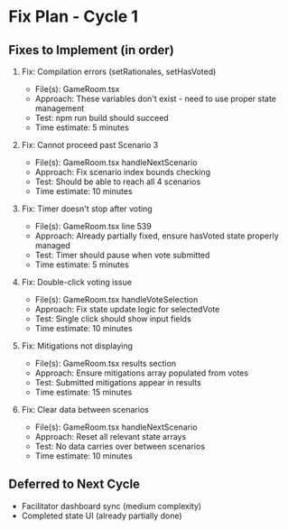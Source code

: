 # Fix Plan - Cycle 1

## Fixes to Implement (in order)
1. Fix: Compilation errors (setRationales, setHasVoted)
   - File(s): GameRoom.tsx
   - Approach: These variables don't exist - need to use proper state management
   - Test: npm run build should succeed
   - Time estimate: 5 minutes

2. Fix: Cannot proceed past Scenario 3
   - File(s): GameRoom.tsx handleNextScenario
   - Approach: Fix scenario index bounds checking
   - Test: Should be able to reach all 4 scenarios
   - Time estimate: 10 minutes

3. Fix: Timer doesn't stop after voting
   - File(s): GameRoom.tsx line 539
   - Approach: Already partially fixed, ensure hasVoted state properly managed
   - Test: Timer should pause when vote submitted
   - Time estimate: 5 minutes

4. Fix: Double-click voting issue
   - File(s): GameRoom.tsx handleVoteSelection
   - Approach: Fix state update logic for selectedVote
   - Test: Single click should show input fields
   - Time estimate: 10 minutes

5. Fix: Mitigations not displaying
   - File(s): GameRoom.tsx results section
   - Approach: Ensure mitigations array populated from votes
   - Test: Submitted mitigations appear in results
   - Time estimate: 15 minutes

6. Fix: Clear data between scenarios
   - File(s): GameRoom.tsx handleNextScenario
   - Approach: Reset all relevant state arrays
   - Test: No data carries over between scenarios
   - Time estimate: 10 minutes

## Deferred to Next Cycle
- Facilitator dashboard sync (medium complexity)
- Completed state UI (already partially done)